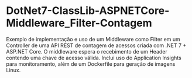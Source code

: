 # DotNet7-ClassLib-ASPNETCore-Middleware_Filter-Contagem
Exemplo de implementação e uso de um Middleware como Filter em um Controller de uma API REST de contagem de acessos criada com .NET 7 + ASP.NET Core. O middleware espera o recebimento de um Header contendo uma chave de acesso válida. Inclui uso do Application Insights para monitoramento, além de um Dockerfile para geração de imagens Linux.
